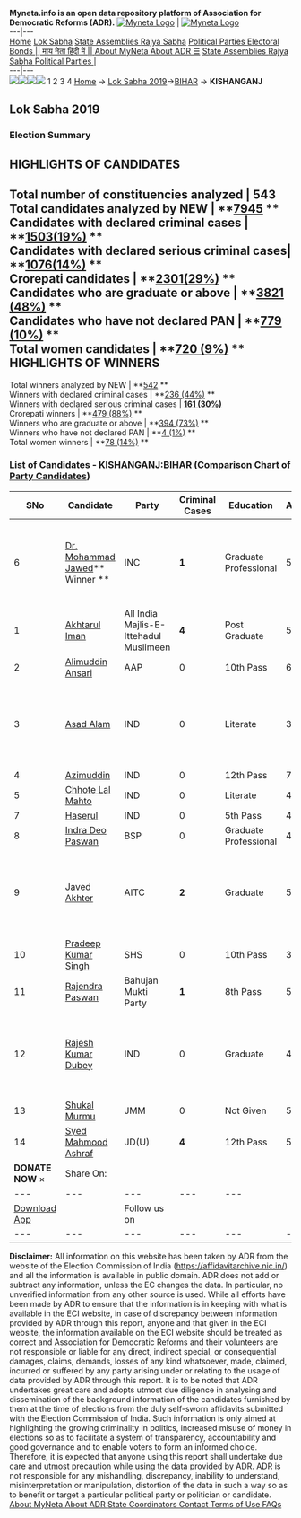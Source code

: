 **Myneta.info is an open data repository platform of Association for Democratic Reforms (ADR).**
[![Myneta Logo](https://www.myneta.info/lib/img/myneta-logo.png)](https://www.myneta.info/) | [![Myneta Logo](https://www.myneta.info/lib/img/adr-logo.png)](https://adrindia.org)  
---|---  
[Home](https://www.myneta.info/) [Lok Sabha](https://www.myneta.info/#ls "Lok Sabha") [ State Assemblies ](https://www.myneta.info/#sa "State Assemblies") [Rajya Sabha](https://www.myneta.info/#rs "Rajya Sabha") [Political Parties ](https://www.myneta.info/party "Political Parties") [ Electoral Bonds ](https://www.myneta.info/electoral_bonds "Electoral Bonds") [ || माय नेता हिंदी में || ](https://translate.google.co.in/translate?prev=hp&hl=en&js=y&u=www.myneta.info&sl=en&tl=hi&history_state0=) [ About MyNeta ](https://adrindia.org/content/about-myneta) [ About ADR ](https://adrindia.org/about-adr/who-we-are) [☰](javascript:void\(0\))
[ State Assemblies ](https://www.myneta.info/#sa "State Assemblies") [ Rajya Sabha ](https://www.myneta.info/#rs "Rajya Sabha") [ Political Parties ](https://www.myneta.info/party "Political Parties")
|   
---|---  
![](https://www.myneta.info/lib/img/banner/banner-1.png)![](https://www.myneta.info/lib/img/banner/banner-2.png)![](https://www.myneta.info/lib/img/banner/banner-3.png)![](https://www.myneta.info/lib/img/banner/banner-4.png)
1  2  3  4 
[Home](https://www.myneta.info/) → [Lok Sabha 2019](https://www.myneta.info/LokSabha2019/)→[BIHAR](https://www.myneta.info/LokSabha2019/index.php?action=show_constituencies&state_id=37) → **KISHANGANJ**
### 
## Lok Sabha 2019
###  Election Summary 
HIGHLIGHTS OF CANDIDATES  
---  
Total number of constituencies analyzed |  543   
Total candidates analyzed by NEW | **[7945](https://www.myneta.info/LokSabha2019/index.php?action=summary&subAction=candidates_analyzed&sort=candidate#summary) **  
Candidates with declared criminal cases | **[1503(19%)](https://www.myneta.info/LokSabha2019/index.php?action=summary&subAction=crime&sort=candidate#summary) **  
Candidates with declared serious criminal cases| **[1076(14%)](https://www.myneta.info/LokSabha2019/index.php?action=summary&subAction=serious_crime&sort=candidate#summary) **  
Crorepati candidates | **[2301(29%)](https://www.myneta.info/LokSabha2019/index.php?action=summary&subAction=crorepati&sort=candidate#summary) **  
Candidates who are graduate or above | **[3821 (48%)](https://www.myneta.info/LokSabha2019/index.php?action=summary&subAction=education&sort=candidate#summary) **  
Candidates who have not declared PAN | **[779 (10%)](https://www.myneta.info/LokSabha2019/index.php?action=summary&subAction=without_pan&sort=candidate#summary) **  
Total women candidates | **[720 (9%)](https://www.myneta.info/LokSabha2019/index.php?action=summary&subAction=women_candidate&sort=candidate#summary) **  
HIGHLIGHTS OF WINNERS  
---  
Total winners analyzed by NEW | **[542](https://www.myneta.info/LokSabha2019/index.php?action=summary&subAction=winner_analyzed&sort=candidate#summary) **  
Winners with declared criminal cases | **[236 (44%)](https://www.myneta.info/LokSabha2019/index.php?action=summary&subAction=winner_crime&sort=candidate#summary) **  
Winners with declared serious criminal cases | **[161 (30%)](https://www.myneta.info/LokSabha2019/index.php?action=summary&subAction=winner_serious_crime&sort=candidate#summary)**  
Crorepati winners | **[479 (88%)](https://www.myneta.info/LokSabha2019/index.php?action=summary&subAction=winner_crorepati&sort=candidate#summary) **  
Winners who are graduate or above | **[394 (73%)](https://www.myneta.info/LokSabha2019/index.php?action=summary&subAction=winner_education&sort=candidate#summary) **  
Winners who have not declared PAN | **[4 (1%)](https://www.myneta.info/LokSabha2019/index.php?action=summary&subAction=winner_without_pan&sort=candidate#summary) **  
Total women winners | **[78 (14%)](https://www.myneta.info/LokSabha2019/index.php?action=summary&subAction=winner_women&sort=candidate#summary) **  
### List of Candidates - KISHANGANJ:BIHAR ([Comparison Chart of Party Candidates](https://www.myneta.info/LokSabha2019/comparisonchart.php?constituency_id=480))
SNo | Candidate| Party| Criminal Cases| Education| Age| Total Assets| Liabilities  
---|---|---|---|---|---|---|---  
6  | [Dr. Mohammad Jawed](https://www.myneta.info/LokSabha2019/candidate.php?candidate_id=5942)** Winner ** | INC | **1** | Graduate Professional| 54 | ![](https://myneta.info/image_v2.php?myneta_folder=LokSabha2019&candidate_id=5942&col=ta) | ![](https://myneta.info/image_v2.php?myneta_folder=LokSabha2019&candidate_id=5942&col=lia)  
1  | [Akhtarul Iman](https://www.myneta.info/LokSabha2019/candidate.php?candidate_id=5943) | All India Majlis-E-Ittehadul Muslimeen | **4** | Post Graduate| 55 | Rs 72,62,890 ~ 72 Lacs+ | Rs 19,08,918 ~ 19 Lacs+  
2  | [Alimuddin Ansari](https://www.myneta.info/LokSabha2019/candidate.php?candidate_id=5377) | AAP | 0 | 10th Pass| 64 | Rs 36,77,032 ~ 36 Lacs+ | Rs 1,05,000 ~ 1 Lacs+  
3  | [Asad Alam](https://www.myneta.info/LokSabha2019/candidate.php?candidate_id=5946) | IND | 0 | Literate| 38 | ![](https://myneta.info/image_v2.php?myneta_folder=LokSabha2019&candidate_id=5946&col=ta) | ![](https://myneta.info/image_v2.php?myneta_folder=LokSabha2019&candidate_id=5946&col=lia)  
4  | [Azimuddin](https://www.myneta.info/LokSabha2019/candidate.php?candidate_id=5941) | IND | 0 | 12th Pass| 75 | Rs 3,83,500 ~ 3 Lacs+ | Rs 0 ~   
5  | [Chhote Lal Mahto](https://www.myneta.info/LokSabha2019/candidate.php?candidate_id=5378) | IND | 0 | Literate| 42 | Rs 7,65,000 ~ 7 Lacs+ | Rs 0 ~   
7  | [Haserul](https://www.myneta.info/LokSabha2019/candidate.php?candidate_id=5951) | IND | 0 | 5th Pass| 43 | Rs 11,75,000 ~ 11 Lacs+ | Rs 0 ~   
8  | [Indra Deo Paswan](https://www.myneta.info/LokSabha2019/candidate.php?candidate_id=5950) | BSP | 0 | Graduate Professional| 46 | Rs 68,19,206 ~ 68 Lacs+ | Rs 5,70,000 ~ 5 Lacs+  
9  | [Javed Akhter](https://www.myneta.info/LokSabha2019/candidate.php?candidate_id=5945) | AITC | **2** | Graduate| 53 | ![](https://myneta.info/image_v2.php?myneta_folder=LokSabha2019&candidate_id=5945&col=ta) | ![](https://myneta.info/image_v2.php?myneta_folder=LokSabha2019&candidate_id=5945&col=lia)  
10  | [Pradeep Kumar Singh](https://www.myneta.info/LokSabha2019/candidate.php?candidate_id=5953) | SHS | 0 | 10th Pass| 36 | Rs 1,74,500 ~ 1 Lacs+ | Rs 0 ~   
11  | [Rajendra Paswan](https://www.myneta.info/LokSabha2019/candidate.php?candidate_id=5947) | Bahujan Mukti Party | **1** | 8th Pass| 59 | Rs 20,16,118 ~ 20 Lacs+ | Rs 5,59,195 ~ 5 Lacs+  
12  | [Rajesh Kumar Dubey](https://www.myneta.info/LokSabha2019/candidate.php?candidate_id=5944) | IND | 0 | Graduate| 42 | ![](https://myneta.info/image_v2.php?myneta_folder=LokSabha2019&candidate_id=5944&col=ta) | ![](https://myneta.info/image_v2.php?myneta_folder=LokSabha2019&candidate_id=5944&col=lia)  
13  | [Shukal Murmu](https://www.myneta.info/LokSabha2019/candidate.php?candidate_id=5952) | JMM | 0 | Not Given| 50 | Nil | Rs 0 ~   
14  | [Syed Mahmood Ashraf](https://www.myneta.info/LokSabha2019/candidate.php?candidate_id=5949) | JD(U) | **4** | 12th Pass| 54 | Rs 1,98,54,930 ~ 1 Crore+ | Rs 35,98,799 ~ 35 Lacs+  
|  **DONATE NOW** × |  Share On:  | [](https://api.whatsapp.com/send?text=https%3A%2F%2Fmyneta.info%2Fpunjab2022%2Findex.php%3Faction%3Dshow_constituencies%26state_id%3D19) | [](https://www.facebook.com/sharer/sharer.php?u=https%3A%2F%2Fmyneta.info%2Fpunjab2022%2Findex.php%3Faction%3Dshow_constituencies%26state_id%3D19) | [](https://twitter.com/share?url=https%3A%2F%2Fmyneta.info%2Fpunjab2022%2Findex.php%3Faction%3Dshow_constituencies%26state_id%3D19)  
---|---|---|---|---  
| [ Download App ](https://play.google.com/store/apps/details?id=com.webrosoft.myneta1&pcampaignid=pcampaignidMKT-Other-global-all-co-prtnr-py-PartBadge-Mar2515-1) | [](https://play.google.com/store/apps/details?id=com.webrosoft.myneta1&pcampaignid=pcampaignidMKT-Other-global-all-co-prtnr-py-PartBadge-Mar2515-1) |  Follow us on  | [](https://www.facebook.com/adrindia.org/) | [](https://twitter.com/adrspeaks) | [](https://groups.google.com/g/national-election-watch?hl=en&pli=1) | [](https://www.instagram.com/adrspeaks/) | [](https://www.youtube.com/user/adrspeaks) | [](https://sharechat.com/profile/adrspeaks)  
---|---|---|---|---|---|---|---|---  
**Disclaimer:** All information on this website has been taken by ADR from the website of the Election Commission of India (https://affidavitarchive.nic.in/) and all the information is available in public domain. ADR does not add or subtract any information, unless the EC changes the data. In particular, no unverified information from any other source is used. While all efforts have been made by ADR to ensure that the information is in keeping with what is available in the ECI website, in case of discrepancy between information provided by ADR through this report, anyone and that given in the ECI website, the information available on the ECI website should be treated as correct and Association for Democratic Reforms and their volunteers are not responsible or liable for any direct, indirect special, or consequential damages, claims, demands, losses of any kind whatsoever, made, claimed, incurred or suffered by any party arising under or relating to the usage of data provided by ADR through this report. It is to be noted that ADR undertakes great care and adopts utmost due diligence in analysing and dissemination of the background information of the candidates furnished by them at the time of elections from the duly self-sworn affidavits submitted with the Election Commission of India. Such information is only aimed at highlighting the growing criminality in politics, increased misuse of money in elections so as to facilitate a system of transparency, accountability and good governance and to enable voters to form an informed choice. Therefore, it is expected that anyone using this report shall undertake due care and utmost precaution while using the data provided by ADR. ADR is not responsible for any mishandling, discrepancy, inability to understand, misinterpretation or manipulation, distortion of the data in such a way so as to benefit or target a particular political party or politician or candidate. 
[ About MyNeta ](https://adrindia.org/content/about-myneta) [ About ADR ](https://adrindia.org/about-adr/who-we-are) [ State Coordinators ](https://adrindia.org/about-adr/state-coordinators) [ Contact ](https://adrindia.org/contact-us) [ Terms of Use ](https://adrindia.org/content/adr-terms-use) [ FAQs ](https://adrindia.org/content/faqs)
